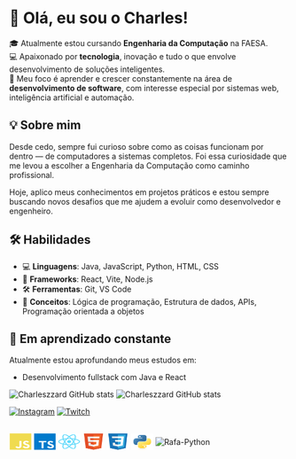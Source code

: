 # 👋 Olá, eu sou o Charles!

🎓 Atualmente estou cursando **Engenharia da Computação** na FAESA.  
💻 Apaixonado por **tecnologia**, inovação e tudo o que envolve desenvolvimento de soluções inteligentes.  
🚀 Meu foco é aprender e crescer constantemente na área de **desenvolvimento de software**, com interesse especial por sistemas web, inteligência artificial e automação.

## 💡 Sobre mim

Desde cedo, sempre fui curioso sobre como as coisas funcionam por dentro — de computadores a sistemas completos. Foi essa curiosidade que me levou a escolher a Engenharia da Computação como caminho profissional.

Hoje, aplico meus conhecimentos em projetos práticos e estou sempre buscando novos desafios que me ajudem a evoluir como desenvolvedor e engenheiro.

## 🛠️ Habilidades

- 💻 **Linguagens**: Java, JavaScript, Python, HTML, CSS  
- 🧩 **Frameworks**: React, Vite, Node.js  
- 🛠️ **Ferramentas**: Git, VS Code  
- 🔧 **Conceitos**: Lógica de programação, Estrutura de dados, APIs, Programação orientada a objetos  

## 📘 Em aprendizado constante

Atualmente estou aprofundando meus estudos em:

- Desenvolvimento fullstack com Java e React  

![Charleszzard GitHub stats](https://github-readme-stats.vercel.app/api?username=charleszzard&showicons=true&theme=radical)
![Charleszzard GitHub stats](https://github-readme-stats.vercel.app/api/top-langs/?username=charleszzard&theme=blue-green)

[![Instagram](https://img.shields.io/badge/Instagram-E4405F?style=for-the-badge&logo=instagram&logoColor=white)](https://www.instagram.com/charlless_jr/)
[![Twitch](https://img.shields.io/badge/Twitch-9146FF?style=for-the-badge&logo=twitch&logoColor=white)](https://www.twitch.tv/charleszzard)
<div style="display: inline_block"><br>
  <img align="center" alt="Rafa-Js" height="30" width="40" src="https://raw.githubusercontent.com/devicons/devicon/master/icons/javascript/javascript-plain.svg">
  <img align="center" alt="Rafa-Ts" height="30" width="40" src="https://raw.githubusercontent.com/devicons/devicon/master/icons/typescript/typescript-plain.svg">
  <img align="center" alt="Rafa-React" height="30" width="40" src="https://raw.githubusercontent.com/devicons/devicon/master/icons/react/react-original.svg">
  <img align="center" alt="Rafa-HTML" height="30" width="40" src="https://raw.githubusercontent.com/devicons/devicon/master/icons/html5/html5-original.svg">
  <img align="center" alt="Rafa-CSS" height="30" width="40" src="https://raw.githubusercontent.com/devicons/devicon/master/icons/css3/css3-original.svg">
  <img align="center" alt="Rafa-Python" height="30" width="40" src="https://raw.githubusercontent.com/devicons/devicon/master/icons/python/python-original.svg">
    <img align="center" alt="Rafa-Python" height="30" width="40" src="https://cdn.jsdelivr.net/gh/devicons/devicon@latest/icons/java/java-original.svg">
</div>




